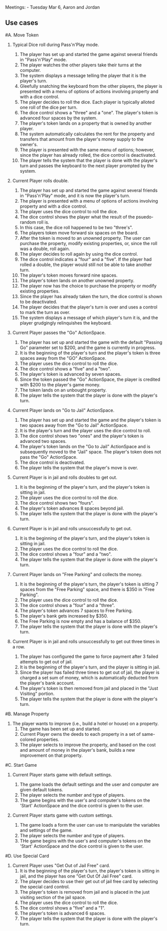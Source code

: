 Meetings: 
    - Tuesday Mar 6, Aaron and Jordan

## Use cases

#A. Move Token

1. Typical Dice roll during Pass'n'Play mode.
    1. The player has set up and started the game against several friends in "Pass'n'Play" mode.
    2. The player watches the other players take their turns at the computer.
    3. The system displays a message telling the player that it is the player's turn.
    4. Gleefully snatching the keyboard from the other players, the player is presented with a menu of options of actions involving property and with a dice control.
    5. The player decides to roll the dice. Each player is typically alloted one roll of the dice per turn.
    6. The dice control shows a "three" and a "one". The player's token is advanced four spaces by the system.
    7. The player's token lands on a property that is owned by another player.
    8. The system automatically calculates the rent for the property and transfers that amount from the player's money supply to the owner's.
    9. The player is presented with the same menu of options; however, since the player has already rolled, the dice control is deactivated.
    10. The player tells the system that the player is done with the player's turn and passes the keyboard to the next player prompted by the system.

2. Current Player rolls double.
    1. The player has set up and started the game against several friends in "Pass'n'Play" mode, and it is now the player's turn.
    4. The player is presented with a menu of options of actions involving property and with a dice control.
    5. The player uses the dice control to roll the dice.
    6. The dice control shows the player what the result of the psuedo-random roll is.
    7. In this case, the dice roll happened to be two "three's".
    8. The players token move forward six spaces on the board.
    9. After the token is moved to an unowned property. The user can purchase the property, modify existing properties, or, since the roll was a double, roll again.
    10. The player decides to roll again by using the dice control.
    11. The dice control indicates a "four" and a "five". If the player had rolled a double, the player would still not be able to take another turn.
    12. The player's token moves forward nine spaces.
    13. The player's token lands on another unowned property.
    14. The player now has the choice to purchase the property or modify existing properties.
    15. Since the player has already taken the turn, the dice control is shown to be deactivated.
    16. The player decides that the player's turn is over and uses a control to mark the turn as over.
    17. The system displays a message of which player's turn it is, and the player grudgingly relinquishes the keyboard.

3. Current Player passes the "Go" ActionSpace.
    1. The player has set up and started the game with the default "Passing Go" parameter set to $200, and the game is currently in progress.
    2. It is the beginning of the player's turn and the player's token is three spaces away from the "GO" ActionSpace.
    3. The player uses the dice control to roll the dice.
    4. The dice control shows a "five" and a "two".
    5. The player's token is advanced by seven spaces.
    6. Since the token passed the "Go" ActionSpace, the player is credited with $200 to the player's game money.
    7. The token lands on an unbought property.
    8. The player tells the system that the player is done with the player's turn.

4. Current Player lands on "Go to Jail" ActionSpace.
    1. The player has set up and started the game and the player's token is two spaces away from the "Go to Jail" ActionSpace.
    2. It is the player's turn and the player uses the dice control to roll.
    3. The dice control shows two "ones" and the player's token is advanced two spaces.
    4. The player's token lands on the "Go to Jail" ActionSpace and is subsequently moved to the "Jail" space. The player's token does not pass the "Go" ActionSpace.
    5. The dice control is deactivated.
    6. The player tells the system that the player's move is over.

5. Current Player is in jail and rolls doubles to get out.
   1. It is the beginning of the player's turn, and the player's token is sitting in jail.
   2. The player uses the dice control to roll the dice.
   3. The dice control shows two "fours".
   4. The player's token advances 8 spaces beyond jail.
   5. The player tells the system that the player is done with the player's turn.

6. Current Player is in jail and rolls unsuccessfully to get out.
   1. It is the beginning of the player's turn, and the player's token is sitting in jail.
   2. The player uses the dice control to roll the dice.
   3. The dice control shows a "four" and a "two".
   4. The player tells the system that the player is done with the player's turn.

7. Current Player lands on "Free Parking" and collects the money.
   1. It is the beginning of the player's turn, the player's token is sitting 7 spaces from the "Free Parking" space, and there is $350 in "Free Parking".
   2. The player uses the dice control to roll the dice.
   3. The dice control shows a "four" and a "three".
   4. The player's token advances 7 spaces to Free Parking.
   5. The player's bank gets increased by $350.
   6. The Free Parking is now empty and has a balance of $350.
   7. The player tells the system that the player is done with the player's turn.

8. Current Player is in jail and rolls unsuccessfully to get out three times in a row.
   1. The player has configured the game to force payment after 3 failed attempts to get out of jail.
   2. It is the beginning of the player's turn, and the player is sitting in jail.
   3. Since the player has failed three times to get out of jail, the player is charged a set sum of money, which is automatically deducted from the player's bank account.
   4. The player's token is then removed from jail and placed in the "Just Visiting" portion.
   5. The player tells the system that the player is done with the player's turn.

#B. Manage Property

1. The player wants to improve (i.e., build a hotel or house) on a property.
    1. The game has been set up and started.
    2. Current Player owns the deeds to each property in a set of same-colored properties.
    3. The player selects to improve the property, and based on the cost and amount of money in the player's bank, builds a new improvement on that property. 

#C. Start Game

1. Current Player starts game with default settings.
    1. The game loads the default settings and the user and computer are given default tokens. 
    2. The player selects the number and type of players.
    3. The game begins with the user's and computer's tokens on the 'Start' ActionSpace and the dice control is given to the user.

2. Current Player starts game with custom settings. 
    1. The game loads a form the user can use to manipulate the variables and settings of the game.
    2. The player selects the number and type of players.
    3. THe game begins with the user's and computer's tokens on the 'Start' ActionSpace and the dice control is given to the user.

#D. Use Special Card

1. Current Player uses "Get Out of Jail Free" card.
   1. It is the beginning of the player's turn, the player's token is sitting in jail, and the player has one "Get Out Of Jail Free" card.
   2. The player decides to use their get out of jail free card by selecting the special card control.
   3. The player's token is removed from jail and is placed in the just visiting section of the jail space.
   4. The player uses the dice control to roll the dice.
   5. The dice control shows a "five" and a "1".
   6. The player's token is advanced 6 spaces.
   7. The player tells the system that the player is done with the player's turn.
